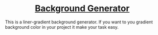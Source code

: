  # <center>[Background Generator](https://krishnapro.github.io/Background-Generator/)</center>

This is a liner-gradient background generator. If you want to you gradient background color in your project it make your task easy.